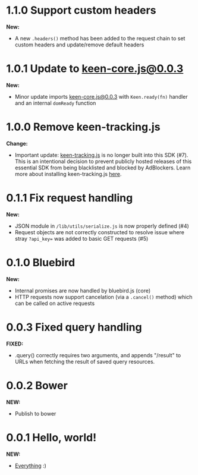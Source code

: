 <a name="1.1.0"></a>
# 1.1.0 Support custom headers

**New:**
* A new `.headers()` method has been added to the request chain to set custom headers and update/remove default headers


<a name="1.0.1"></a>
# 1.0.1 Update to keen-core.js@0.0.3

**New:**
* Minor update imports keen-core.js@0.0.3 with `Keen.ready(fn)` handler and an internal `domReady` function


<a name="1.0.0"></a>
# 1.0.0 Remove keen-tracking.js

**Change:**
* Important update: [keen-tracking.js](https://github.com/keen/keen-tracking.js) is no longer built into this SDK (#7). This is an intentional decision to prevent publicly hosted releases of this essential SDK from being blacklisted and blocked by AdBlockers. Learn more about installing keen-tracking.js [here](https://github.com/keen/keen-tracking.js#install-the-library).


<a name="0.1.1"></a>
# 0.1.1 Fix request handling

**New:**
* JSON module in `/lib/utils/serialize.js` is now properly defined (#4)
* Request objects are not correctly constructed to resolve issue where stray `?api_key=` was added to basic GET requests (#5)


<a name="0.1.0"></a>
# 0.1.0 Bluebird

**New:**
* Internal promises are now handled by bluebird.js (core)
* HTTP requests now support cancelation (via a `.cancel()` method) which can be called on active requests


<a name="0.0.3"></a>
# 0.0.3 Fixed query handling

**FIXED:**
* <client>.query() correctly requires two arguments, and appends "/result" to URLs when fetching the result of saved query resources.


<a name="0.0.2"></a>
# 0.0.2 Bower

**NEW:**
* Publish to bower


<a name="0.0.1"></a>
# 0.0.1 Hello, world!

**NEW:**
* [Everything](./README.md) :)
